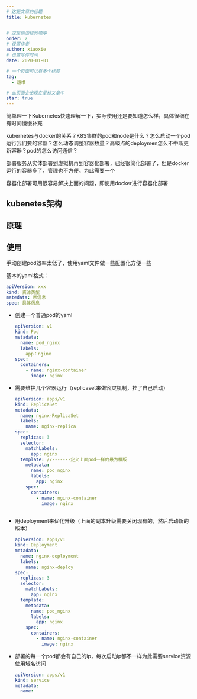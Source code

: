 ```yaml
---
# 这是文章的标题
title: kubernetes


# 这是侧边栏的顺序
order: 2
# 设置作者
author: xiaoxie
# 设置写作时间
date: 2020-01-01

# 一个页面可以有多个标签
tag:
  - 运维

# 此页面会出现在星标文章中
star: true
---
```




简单理一下Kubernetes快速理解一下，实际使用还是要知道怎么样，具体很细在有时间慢慢补充



kubernetes与docker的关系？K8S集群的pod和node是什么？怎么启动一个pod运行我们要的容器？怎么动态调整容器数量？高级点的deploymen怎么不中断更新容器？pod的怎么访问通信？



部署服务从实体部署到虚拟机再到容器化部署，已经很简化部署了，但是docker运行的容器多了，管理也不方便。为此需要一个

容器化部署可用很容易解决上面的问题，即使用docker进行容器化部署



## kubenetes架构



## 原理



## 使用



手动创建pod效率太低了，使用yaml文件做一些配置化方便一些

基本的yaml格式：

```yaml
apiVersion: xxx
kind: 资源类型
matedata: 原信息
spec: 具体信息

```



- 创建一个普通pod的yaml

  ```yaml
  apiVersion: v1
  kind: Pod
  metadata: 
    name: pod_nginx
    labels:
      app：nginx
  spec: 
    containers:
      - name: nginx-container
        image: nginx
  ```

- 需要维护几个容器运行（replicaset来做容灾机制，挂了自己启动）

  ```yaml
  apiVersion: apps/v1
  kind: ReplicaSet
  metadata:
    name: nginx-ReplicaSet
    labels:
      name: nginx-replica
  spec:
    replicas: 3
    selector: 
      matchLabels:
        app: nginx
    template: //-------定义上面pod一样的最为模版
      metadata: 
        name: pod_nginx
        labels:
          app: nginx
      spec: 
        containers:
          - name: nginx-container
            image: nginx
      
  ```
  
- 用deployment来优化升级（上面的副本升级需要关闭现有的，然后启动新的版本）

  ```yaml
  apiVersion: apps/v1
  kind: Deployment
  metadata:
    name: nginx-deployment
    labels:
      name: nginx-deploy
  spec:
    replicas: 3
    selector: 
      matchLabels:
        app: nginx
    template: 
      metadata: 
        name: pod_nginx
        labels:
          app: nginx
      spec: 
        containers:
          - name: nginx-container
            image: nginx
  ```

  

- 部署的每一个pod都会有自己的ip，每次启动ip都不一样为此需要service资源使用域名访问

  ```yaml
  apiVersion: apps/v1
  kind: service
  metadata:
    name: 
  ```

  

